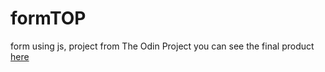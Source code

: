 # formTOP
form using js, project from The Odin Project
you can see the final product <a href="https://andrea-maiolo.github.io/formTOP/">here</a>
